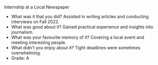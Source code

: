 

Internship at a Local Newspaper

- What was it that you did? Assisted in writing articles and conducting interviews on Fall 2022.
- What was good about it? Gained practical experience and insights into journalism.
- What was your favourite memory of it? Covering a local event and meeting interesting people.
- What didn't you enjoy about it? Tight deadlines were sometimes overwhelming.
- Grade: A